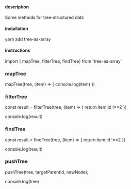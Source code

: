 #### description
Some methods for tree-structured data

#### installation
yarn add tree-as-array

#### instructions
import { mapTree, filterTree, findTree} from 'tree-as-array'

### mapTree
mapTree(tree, (item) => {
    console.log(item)
})

### filterTree
const result = filterTree(tree, (item) => {
    return item.id !==2
})
 
console.log(result)

### findTree
const result = findTree(tree, (item) => {
    return item.id !==2
})
 
console.log(result)

### pushTree
pushTree(tree, targetParentId, newNode);

console.log(tree)